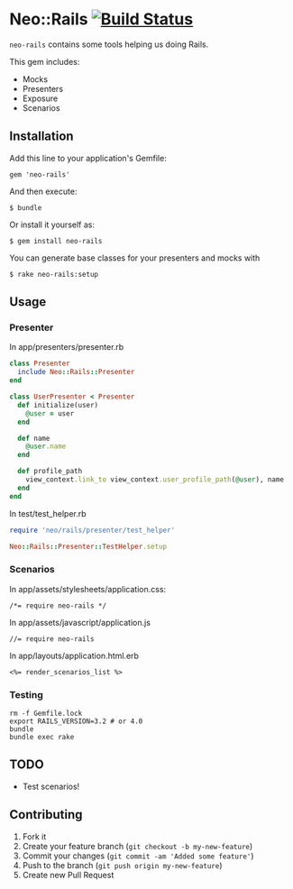 # Neo::Rails [![Build Status](https://secure.travis-ci.org/neopoly/neo-rails.png?branch=master)](http://travis-ci.org/neopoly/neo-rails)
`neo-rails` contains some tools helping us doing Rails.

This gem includes:
* Mocks
* Presenters
* Exposure
* Scenarios

## Installation

Add this line to your application's Gemfile:

    gem 'neo-rails'

And then execute:

    $ bundle

Or install it yourself as:

    $ gem install neo-rails

You can generate base classes for your presenters and mocks with

    $ rake neo-rails:setup

## Usage

### Presenter

In app/presenters/presenter.rb

```ruby
class Presenter
  include Neo::Rails::Presenter
end

class UserPresenter < Presenter
  def initialize(user)
    @user = user
  end

  def name
    @user.name
  end

  def profile_path
    view_context.link_to view_context.user_profile_path(@user), name
  end
end
```

In test/test_helper.rb

```ruby
require 'neo/rails/presenter/test_helper'

Neo::Rails::Presenter::TestHelper.setup
```

### Scenarios

In app/assets/stylesheets/application.css:

    /*= require neo-rails */

In app/assets/javascript/application.js

    //= require neo-rails

In app/layouts/application.html.erb

    <%= render_scenarios_list %>

### Testing

    rm -f Gemfile.lock
    export RAILS_VERSION=3.2 # or 4.0
    bundle
    bundle exec rake

## TODO

* Test scenarios!

## Contributing

1. Fork it
2. Create your feature branch (`git checkout -b my-new-feature`)
3. Commit your changes (`git commit -am 'Added some feature'`)
4. Push to the branch (`git push origin my-new-feature`)
5. Create new Pull Request
